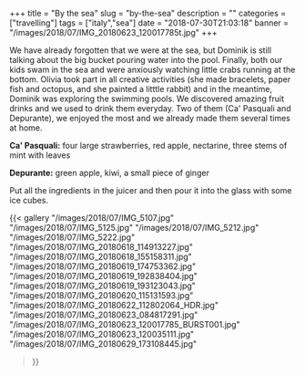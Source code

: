 +++
title = "By the sea"
slug = "by-the-sea"
description = ""
categories = ["travelling"]
tags = ["italy","sea"]
date = "2018-07-30T21:03:18"
banner = "/images/2018/07/IMG_20180623_120017785t.jpg"
+++

We have already forgotten that we were at the sea, but Dominik is still talking about the big bucket pouring water into the pool. Finally, both our kids swam in the sea and were anxiously watching little crabs running at the bottom. Olivia took part in all creative activities (she made bracelets, paper fish and octopus, and she painted a litttle rabbit) and in the meantime, Dominik was exploring the swimming pools. We discovered amazing fruit drinks and we used to drink them everyday. Two of them (Ca' Pasquali and Depurante), we enjoyed the most and we already made them several times at home.

**Ca' Pasquali:** four large strawberries, red apple, nectarine, three stems of mint with leaves

**Depurante:** green apple, kiwi, a small piece of ginger

Put all the ingredients in the juicer and then pour it into the glass with some ice cubes.


{{< gallery
  "/images/2018/07/IMG_5107.jpg"
  "/images/2018/07/IMG_5125.jpg"
  "/images/2018/07/IMG_5212.jpg"
  "/images/2018/07/IMG_5222.jpg"
  "/images/2018/07/IMG_20180618_114913227.jpg"
  "/images/2018/07/IMG_20180618_155158311.jpg"
  "/images/2018/07/IMG_20180619_174753362.jpg"
  "/images/2018/07/IMG_20180619_192838404.jpg"
  "/images/2018/07/IMG_20180619_193123043.jpg"
  "/images/2018/07/IMG_20180620_115131593.jpg"
  "/images/2018/07/IMG_20180622_112802064_HDR.jpg"
  "/images/2018/07/IMG_20180623_084817291.jpg"
  "/images/2018/07/IMG_20180623_120017785_BURST001.jpg"
  "/images/2018/07/IMG_20180623_120035111.jpg"
  "/images/2018/07/IMG_20180629_173108445.jpg"
>}}
